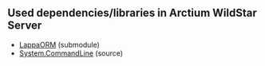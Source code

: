## Used dependencies/libraries in Arctium WildStar Server

- [LappaORM](https://gitlab.com/Arctium/Lappa/ORM) (submodule)
- [System.CommandLine](https://github.com/dotnet/corefxlab/tree/master/archived_projects/src/System.CommandLine) (source)

